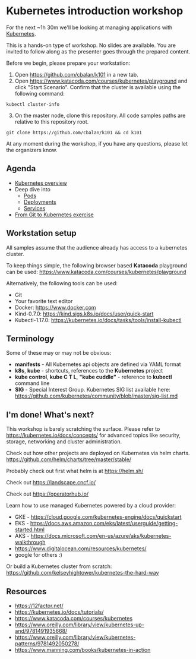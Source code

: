 # Kubernetes introduction workshop
For the next ~1h 30m we'll be looking at managing applications with [Kubernetes](https://kubernetes.io).

This is a hands-on type of workshop. No slides are available.
You are invited to follow along as the presenter goes through the prepared content.

Before we begin, please prepare your workstation:
 1. Open https://github.com/cbalan/k101 in a new tab.
 2. Open https://www.katacoda.com/courses/kubernetes/playground and click "Start Scenario". Confirm that the cluster is available using the following command: 
```shell script
kubectl cluster-info
``` 
 3. On the master node, clone this repository. All code samples paths are relative to this repository root. 
```shell script
git clone https://github.com/cbalan/k101 && cd k101
```

At any moment during the workshop, if you have any questions, please let the organizers know.


## Agenda
 * [Kubernetes overview](doc/1_intro.md)
 * Deep dive into 
   - [Pods](doc/2_pods.md)
   - [Deployments](doc/3_deployments.md)
   - [Services](doc/4_services.md)
 * [From Git to Kubernetes exercise](doc/5_git2kube.md) 


## Workstation setup
All samples assume that the audience already has access to a kubernetes cluster. 

To keep things simple, the following browser based **Katacoda** playground can be used: 
https://www.katacoda.com/courses/kubernetes/playground

Alternatively, the following tools can be used:
 * Git
 * Your favorite text editor
 * Docker: https://www.docker.com
 * Kind-0.7.0: https://kind.sigs.k8s.io/docs/user/quick-start
 * Kubectl-1.17.0: https://kubernetes.io/docs/tasks/tools/install-kubectl


## Terminology
Some of these may or may not be obvious:
 * **manifests** - All Kubernetes api objects are defined via YAML format
 * **k8s**, **kube** - shortcuts, references to the **Kubernetes** project 
 * **kube control**, **kube C T L**, **"kube cuddle"** - reference to **kubectl** command line
 * **SIG** - Special Interest Group. Kubernetes SIG list available here: https://github.com/kubernetes/community/blob/master/sig-list.md


## I'm done! What's next?
This workshop is barely scratching the surface. 
Please refer to https://kubernetes.io/docs/concepts/ for advanced topics like security, storage, networking and cluster administration. 

Check out how other projects are deployed on Kubernetes via helm charts. 
https://github.com/helm/charts/tree/master/stable/

Probably check out first what helm is at https://helm.sh/ 

Check out https://landscape.cncf.io/

Check out https://operatorhub.io/  

Learn how to use managed Kubernetes powered by a cloud provider:
 - GKE - https://cloud.google.com/kubernetes-engine/docs/quickstart
 - EKS - https://docs.aws.amazon.com/eks/latest/userguide/getting-started.html
 - AKS - https://docs.microsoft.com/en-us/azure/aks/kubernetes-walkthrough
 - https://www.digitalocean.com/resources/kubernetes/ 
 - google for others :) 
  
Or build a Kubernetes cluster from scratch: https://github.com/kelseyhightower/kubernetes-the-hard-way


## Resources
- https://12factor.net/
- https://kubernetes.io/docs/tutorials/
- https://www.katacoda.com/courses/kubernetes
- https://www.oreilly.com/library/view/kubernetes-up-and/9781491935668/
- https://www.oreilly.com/library/view/kubernetes-patterns/9781492050278/
- https://www.manning.com/books/kubernetes-in-action

